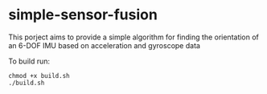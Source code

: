 # simple-sensor-fusion

This porject aims to provide a simple algorithm for finding the orientation of an 6-DOF IMU based on acceleration and gyroscope data

To build run:
```{bash}
chmod +x build.sh
./build.sh
```
